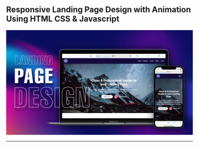## Responsive Landing Page Design with Animation Using HTML CSS & Javascript

![thumbnail](thumbnail.png)

---
